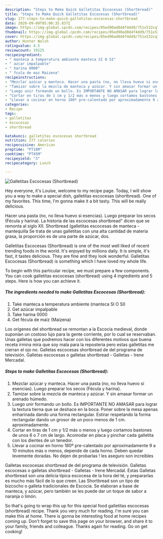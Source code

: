 ```yaml
---
description: "Steps to Make Quick Galletitas Escocesas (Shortbread)"
title: "Steps to Make Quick Galletitas Escocesas (Shortbread)"
slug: 177-steps-to-make-quick-galletitas-escocesas-shortbread
date: 2020-09-09T05:00:35.837Z
image: https://img-global.cpcdn.com/recipes/05ed90ad0d4f4dd9/751x532cq70/galletitas-escocesas-shortbread-foto-principal.jpg
thumbnail: https://img-global.cpcdn.com/recipes/05ed90ad0d4f4dd9/751x532cq70/galletitas-escocesas-shortbread-foto-principal.jpg
cover: https://img-global.cpcdn.com/recipes/05ed90ad0d4f4dd9/751x532cq70/galletitas-escocesas-shortbread-foto-principal.jpg
author: Hunter Walsh
ratingvalue: 4.5
reviewcount: 19125
recipeingredient:
- " manteca a temperatura ambiente manteca SI O SI"
- " azcar impalpable"
- " harina 0000"
- " fcula de maz Maizena"
recipeinstructions:
- "Mezclar azúcar y manteca. Hacer una pasta (no, no lleva huevo si esencias). Luego preparar los secos (Fécula y harina)."
- "Tamizar sobre la mezcla de manteca y azúcar. Y sin amasar formar un arenado húmedo."
- "Luego unir formando un bollo. Es IMPORTANTE NO AMASAR para lograr la textura tierna que se deshace en la boca. Poner sobre la mesa apenas enharinada dando una forma rectangular. Estirar respetando la forma rectangular dando un grosor de un poco menos de 1 cm. aproximadamente."
- "Cortar en tiras de 1 cm y 1/2 más o menos y luego cortamos bastones de unos 6 o 7 cm de largo. Acomodar en placa y pinchar cada galletita con los dientes de un tenedor."
- "Llevar a cocinar en horno 180º pre-calentado por aproximadamente 9 a 10 minutos más o menos, depende de cada horno. Deben quedar levemente doradas. No dejen de probarlas ! les aseguro son increíbles"
categories:
- Recipe
tags:
- galletitas
- escocesas
- shortbread

katakunci: galletitas escocesas shortbread 
nutrition: 277 calories
recipecuisine: American
preptime: "PT18M"
cooktime: "PT45M"
recipeyield: "3"
recipecategory: Lunch

---
```



![Galletitas Escocesas (Shortbread)](https://img-global.cpcdn.com/recipes/05ed90ad0d4f4dd9/751x532cq70/galletitas-escocesas-shortbread-foto-principal.jpg)

Hey everyone, it's Louise, welcome to my recipe page. Today, I will show you a way to make a special dish, galletitas escocesas (shortbread). One of my favorites. This time, I'm gonna make it a bit tasty. This will be really delicious.

Hacer una pasta (no, no lleva huevo si esencias). Luego preparar los secos (Fécula y harina). La historia de las escocesas shortbread&#34; dicen que se remonta al siglo XII. Shortbread (galletitas escocesas de manteca -mantequilla Se trata de unas galletitas con una alta cantidad de materia grasa, la proporción es de una parte de azúcar, dos.

Galletitas Escocesas (Shortbread) is one of the most well liked of recent trending foods in the world. It's enjoyed by millions daily. It is simple, it's fast, it tastes delicious. They are fine and they look wonderful. Galletitas Escocesas (Shortbread) is something which I have loved my whole life.


To begin with this particular recipe, we must prepare a few components. You can cook galletitas escocesas (shortbread) using 4 ingredients and 5 steps. Here is how you can achieve it.

<!--inarticleads1-->

##### The ingredients needed to make Galletitas Escocesas (Shortbread):

1. Take  manteca a temperatura ambiente (manteca SI O SI)
1. Get  azúcar impalpable
1. Take  harina 0000
1. Get  fécula de maíz (Maizena)


Los orígenes del shortbread se remontan a la Escocia medieval, donde suponían un costoso lujo para la gente corriente, por lo cual se reservaban. Unas galletas que podremos hacer con los diferentes motivos que buena receta irmina mira que soy mala para la reposteria pero estas galletitas me cierran el ojo no. Galletas escocesas shortbread de del programa de televisión. Galletas escocesas o galletas shortbread - Galletas - Irene Mercadal. 

<!--inarticleads2-->

##### Steps to make Galletitas Escocesas (Shortbread):

1. Mezclar azúcar y manteca. Hacer una pasta (no, no lleva huevo si esencias). Luego preparar los secos (Fécula y harina).
1. Tamizar sobre la mezcla de manteca y azúcar. Y sin amasar formar un arenado húmedo.
1. Luego unir formando un bollo. Es IMPORTANTE NO AMASAR para lograr la textura tierna que se deshace en la boca. Poner sobre la mesa apenas enharinada dando una forma rectangular. Estirar respetando la forma rectangular dando un grosor de un poco menos de 1 cm. aproximadamente.
1. Cortar en tiras de 1 cm y 1/2 más o menos y luego cortamos bastones de unos 6 o 7 cm de largo. Acomodar en placa y pinchar cada galletita con los dientes de un tenedor.
1. Llevar a cocinar en horno 180º pre-calentado por aproximadamente 9 a 10 minutos más o menos, depende de cada horno. Deben quedar levemente doradas. No dejen de probarlas ! les aseguro son increíbles


Galletas escocesas shortbread de del programa de televisión. Galletas escocesas o galletas shortbread - Galletas - Irene Mercadal. Estas Galletas shortbread son una delicia típica escocesa de la hora del té, y prepararlas es mucho más fácil de lo que creen. Las Shortbread son un tipo de bizcocho o galleta tradicionales de Escocia. Se elaboran a base de manteca, y azúcar, pero también se les puede dar un toque de sabor a naranja o limón. 

So that's going to wrap this up for this special food galletitas escocesas (shortbread) recipe. Thank you very much for reading. I'm sure you can make this at home. There is gonna be interesting food at home recipes coming up. Don't forget to save this page on your browser, and share it to your family, friends and colleague. Thanks again for reading. Go on get cooking!
